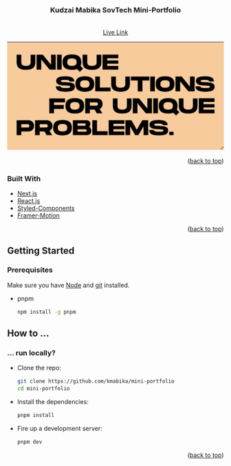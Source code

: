 <div id="top"></div>

<!-- PROJECT LOGO -->
<br />
<div align="center">
  <a href="https://github.com/othneildrew/Best-README-Template">
  </a>

  <h3 align="center">Kudzai Mabika SovTech Mini-Portfolio</h3>

  <p align="center">
    <br />
    <a href="">Live Link</a>
  </p>
</div>

<img src="./demo.png">
<p align="right">(<a href="#top">back to top</a>)</p>



### Built With
* [Next.js](https://nextjs.org/)
* [React.js](https://reactjs.org/)
* [Styled-Components](https://vuejs.org/)
* [Framer-Motion](https://angular.io/)

<p align="right">(<a href="#top">back to top</a>)</p>



<!-- GETTING STARTED -->
## Getting Started

### Prerequisites
Make sure you have [Node](https://nodejs.org/en/) and [git](https://git-scm.com/) installed.

* pnpm
  ```sh
  npm install -g pnpm
  ```

## How to ...

### ... run locally?

- Clone the repo:

  ```bash
  git clone https://github.com/kmabika/mini-portfolio
  cd mini-portfolio
  ```

- Install the dependencies:

  ```bash
  pnpm install
  ```

- Fire up a development server:

  ```bash
  pnpm dev

<p align="right">(<a href="#top">back to top</a>)</p>
